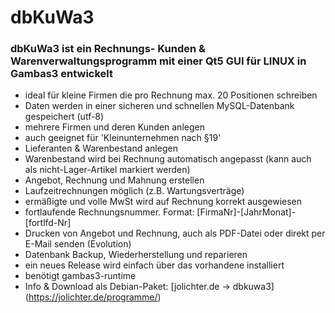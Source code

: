 # dbKuWa3
### dbKuWa3 ist ein Rechnungs- Kunden & Warenverwaltungsprogramm mit einer Qt5 GUI für LINUX in Gambas3 entwickelt
- ideal für kleine Firmen die pro Rechnung max. 20 Positionen schreiben
- Daten werden in einer sicheren und schnellen MySQL-Datenbank gespeichert (utf-8)
- mehrere Firmen und deren Kunden anlegen
- auch geeignet für 'Kleinunternehmen nach §19'
- Lieferanten & Warenbestand anlegen
- Warenbestand wird bei Rechnung automatisch angepasst (kann auch als nicht-Lager-Artikel markiert werden)
- Angebot, Rechnung und Mahnung erstellen
- Laufzeitrechnungen möglich (z.B. Wartungsverträge)
- ermäßigte und volle MwSt wird auf Rechnung korrekt ausgewiesen
- fortlaufende Rechnungsnummer. Format: [FirmaNr]-[JahrMonat]-[fortlfd-Nr]
- Drucken von Angebot und Rechnung, auch als PDF-Datei oder direkt per E-Mail senden (Evolution)
- Datenbank Backup, Wiederherstellung und reparieren
- ein neues Release wird einfach über das vorhandene installiert
- benötigt gambas3-runtime
- Info & Download als Debian-Paket: [jolichter.de -> dbkuwa3] (https://jolichter.de/programme/)
